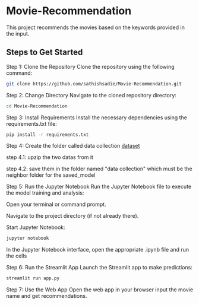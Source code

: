 # Movie-Recommendation
This project recommends the movies based on the keywords provided in the input.


## Steps to Get Started

Step 1: Clone the Repository
Clone the repository using the following command:

```bash
git clone https://github.com/sathishsadie/Movie-Recommendation.git
```
Step 2: Change Directory
Navigate to the cloned repository directory:

```bash
cd Movie-Recommendation
```

Step 3: Install Requirements
Install the necessary dependencies using the requirements.txt file:

```bash 
pip install -r requirements.txt
```

Step 4: Create the folder called data collection 
[dataset](https://www.kaggle.com/datasets/tmdb/tmdb-movie-metadata)


step 4.1: upzip the two datas from it


step 4.2: save them in the folder named "data collection" which must be the neighbor folder for the saved_model


Step 5: Run the Jupyter Notebook
Run the Jupyter Notebook file to execute the model training and analysis:

Open your terminal or command prompt.

Navigate to the project directory (if not already there).

Start Jupyter Notebook:

```bash
jupyter notebook
```
In the Jupyter Notebook interface, open the appropriate .ipynb file and run the cells



Step 6: Run the Streamlit App
Launch the Streamlit app to make predictions:
```bash
streamlit run app.py
```

Step 7: Use the Web App
Open the web app in your browser input the movie name and get recommendations.
